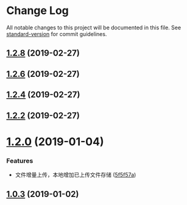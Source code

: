 # Change Log

All notable changes to this project will be documented in this file. See [standard-version](https://github.com/conventional-changelog/standard-version) for commit guidelines.

<a name="1.2.8"></a>
## [1.2.8](https://github.com/jerexyz/wepy-plugin-aliyun-oss/compare/v1.2.4...v1.2.8) (2019-02-27)



<a name="1.2.6"></a>
## [1.2.6](https://github.com/jerexyz/wepy-plugin-aliyun-oss/compare/v1.2.4...v1.2.6) (2019-02-27)



<a name="1.2.4"></a>
## [1.2.4](https://github.com/jerexyz/wepy-plugin-aliyun-oss/compare/v1.2.2...v1.2.4) (2019-02-27)



<a name="1.2.2"></a>
## [1.2.2](https://github.com/jerexyz/wepy-plugin-aliyun-oss/compare/v1.2.0...v1.2.2) (2019-02-27)



<a name="1.2.0"></a>
# [1.2.0](https://github.com/jerexyz/wepy-plugin-aliyun-oss/compare/v1.0.2...v1.2.0) (2019-01-04)


### Features

* 文件增量上传，本地增加已上传文件存储 ([5f5f57a](https://github.com/jerexyz/wepy-plugin-aliyun-oss/commit/5f5f57a))



<a name="1.0.3"></a>
## [1.0.3](https://github.com/jerexyz/wepy-plugin-aliyun-oss/compare/v1.0.0...v1.0.3) (2019-01-02)
